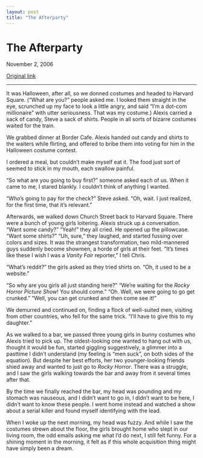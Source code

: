 ```yaml
---
layout: post
title: "The Afterparty"
---
```

The Afterparty
==============

November 2, 2006

[Original link](http://www.aaronsw.com/weblog/theafterparty)

* * * * *

It was Halloween, after all, so we donned costumes and headed to Harvard
Square. (“What are you?” people asked me. I looked them straight in the
eye, scrunched up my face to look a little angry, and said “I’m a
dot-com millionaire” with utter seriousness. That was my costume.)
Alexis carried a sack of candy, Steve a sack of shirts. People in all
sorts of bizarre costumes waited for the train.

We grabbed dinner at Border Cafe. Alexis handed out candy and shirts to
the waiters while flirting, and offered to bribe them into voting for
him in the Halloween costume contest.

I ordered a meal, but couldn’t make myself eat it. The food just sort of
seemed to stick in my mouth, each swallow painful.

“So what are you going to buy first?” someone asked each of us. When it
came to me, I stared blankly. I couldn’t think of anything I wanted.

“Who’s going to pay for the check?” Steve asked. “Oh, wait. I just
realized, for the first time, that it’s relevant.”

Afterwards, we walked down Church Street back to Harvard Square. There
were a bunch of young girls loitering. Alexis struck up a conversation.
“Want some candy?” “Yeah!” they all cried. He opened up the pillowcase.
“Want some shirts?” “Uh, sure,” they laughed, and started fussing over
colors and sizes. It was the strangest transformation, two mild-mannered
guys suddenly become showmen, a horde of girls at their feet. “It’s
times like these I wish I was a *Vanity Fair* reporter,” I tell Chris.

“What’s reddit?” the girls asked as they tried shirts on. “Oh, it used
to be a website.”

“So why are you girls all just standing here?” “We’re waiting for the
*Rocky Horror Picture Show*! You should come.” “Oh. Well, we were going
to go get crunked.” “Well, you can get crunked and then come see it!”

We demurred and continued on, finding a flock of well-suited men,
visiting from other countries, who fell for the same trick. “I’ll have
to give this to my daughter.”

As we walked to a bar, we passed three young girls in bunny costumes who
Alexis tried to pick up. The oldest-looking one wanted to hang out with
us, thought it would be fun, started giggling suggestively, a glimmer
into a pasttime I didn’t understand (my feeling is “men suck”, on both
sides of the equation). But despite her best efforts, her two
younger-looking friends shied away and wanted to just go to *Rocky
Horror*. There was a struggle, and I saw the girls walking towards the
bar and away from it several times after that.

By the time we finally reached the bar, my head was pounding and my
stomach was nauseous, and I didn’t want to go in, I didn’t want to be
here, I didn’t want to know these people. I went home instead and
watched a show about a serial killer and found myself identifying with
the lead.

When I woke up the next morning, my head was fuzzy. And while I saw the
costumes strewn about the floor, the girls brought home who slept in our
living room, the odd emails asking me what I’d do next, I still felt
funny. For a shining moment in the morning, it felt as if this whole
acquisition thing might have simply been a dream.
